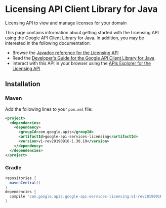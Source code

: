 # Licensing API Client Library for Java

Licensing API to view and manage licenses for your domain

This page contains information about getting started with the Licensing API
using the Google API Client Library for Java. In addition, you may be interested
in the following documentation:

* Browse the [Javadoc reference for the Licensing API][javadoc]
* Read the [Developer's Guide for the Google API Client Library for Java][google-api-client].
* Interact with this API in your browser using the [APIs Explorer for the Licensing API][api-explorer]

## Installation

### Maven

Add the following lines to your `pom.xml` file:

```xml
<project>
  <dependencies>
    <dependency>
      <groupId>com.google.apis</groupId>
      <artifactId>google-api-services-licensing</artifactId>
      <version>v1-rev20190916-1.30.10</version>
    </dependency>
  </dependencies>
</project>
```

### Gradle

```gradle
repositories {
  mavenCentral()
}
dependencies {
  compile 'com.google.apis:google-api-services-licensing:v1-rev20190916-1.30.10'
}
```

[javadoc]: https://googleapis.dev/java/google-api-services-licensing/latest/index.html
[google-api-client]: https://github.com/googleapis/google-api-java-client/
[api-explorer]: https://developers.google.com/apis-explorer/#p/licensing/v1/
